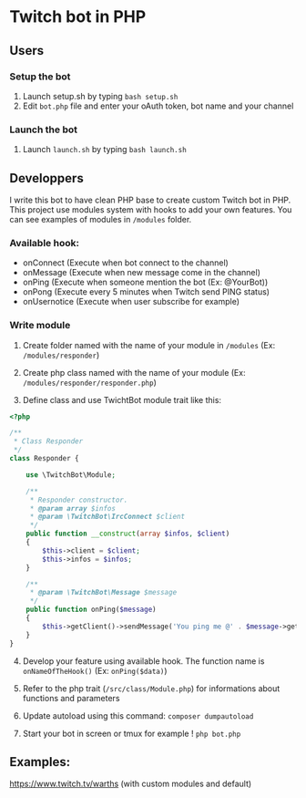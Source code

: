 # Twitch bot in PHP

## Users

### Setup the bot
1) Launch setup.sh by typing `bash setup.sh`
2) Edit `bot.php` file and enter your oAuth token, bot name and your channel

### Launch the bot
1) Launch `launch.sh` by typing `bash launch.sh`


## Developpers 

I write this bot to have clean PHP base to create custom Twitch bot in PHP.
This project use modules system with hooks to add your own features. You can see examples of modules in `/modules` folder.

### Available hook:
* onConnect (Execute when bot connect to the channel)
* onMessage (Execute when new message come in the channel)
* onPing (Execute when someone mention the bot (Ex: @YourBot))
* onPong (Execute every 5 minutes when Twitch send PING status)
* onUsernotice (Execute when user subscribe for example)

### Write module

1) Create folder named with the name of your module in `/modules` (Ex: `/modules/responder`)

2) Create php class named with the name of your module (Ex: `/modules/responder/responder.php`)

3) Define class and use TwichtBot module trait like this:
```php
<?php

/**
 * Class Responder
 */
class Responder {

    use \TwitchBot\Module;

    /**
     * Responder constructor.
     * @param array $infos
     * @param \TwitchBot\IrcConnect $client
     */
    public function __construct(array $infos, $client)
    {
        $this->client = $client;
        $this->infos = $infos;
    }

    /**
     * @param \TwitchBot\Message $message
     */
    public function onPing($message)
    {
        $this->getClient()->sendMessage('You ping me @' . $message->getUsername() . ' ?! What do you want ?');
    }
}
```

4) Develop your feature using available hook. The function name is `onNameOfTheHook()` (Ex: `onPing($data)`)

5) Refer to the php trait (`/src/class/Module.php`) for informations about functions and parameters

6) Update autoload using this command: `composer dumpautoload`

7) Start your bot in screen or tmux for example ! `php bot.php`


## Examples:
https://www.twitch.tv/warths (with custom modules and default)
